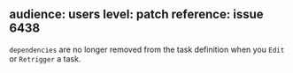 audience: users
level: patch
reference: issue 6438
---
`dependencies` are no longer removed from the task definition when you `Edit` or `Retrigger` a task.
